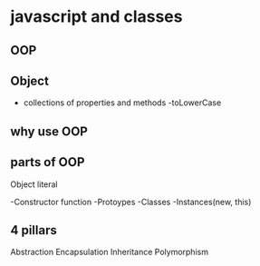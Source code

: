# javascript and classes

## OOP

## Object
- collections of properties and methods
-toLowerCase

## why use OOP

## parts of OOP
Object literal 

-Constructor function
-Protoypes
-Classes
-Instances(new, this)

## 4 pillars
Abstraction
Encapsulation
Inheritance
Polymorphism